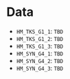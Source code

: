 # Data

 - `HM_TKS_G1_1`: `TBD`
 - `HM_TKS_G1_2`: `TBD`
 - `HM_TKS_G1_3`: `TBD`
 - `HM_SYN_G4_1`: `TBD`
 - `HM_SYN_G4_2`: `TBD`
 - `HM_SYN_G4_3`: `TBD`
